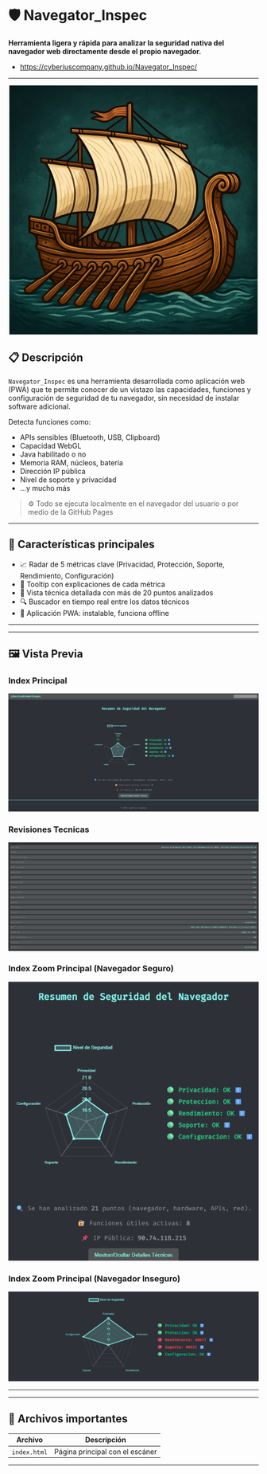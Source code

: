# 🛡️ Navegator_Inspec

**Herramienta ligera y rápida para analizar la seguridad nativa del navegador web directamente desde el propio navegador.**
- https://cyberiuscompany.github.io/Navegator_Inspec/
---

<p align="center">
  <img src="icono.png" alt="Banner" width="500"/>
</p

---

## 📋 Descripción

`Navegator_Inspec` es una herramienta desarrollada como aplicación web (PWA) que te permite conocer de un vistazo las capacidades, funciones y configuración de seguridad de tu navegador, sin necesidad de instalar software adicional.

Detecta funciones como:
- APIs sensibles (Bluetooth, USB, Clipboard)
- Capacidad WebGL
- Java habilitado o no
- Memoria RAM, núcleos, batería
- Dirección IP pública
- Nivel de soporte y privacidad
- ...y mucho más

> ⚙️ Todo se ejecuta localmente en el navegador del usuario o por medio de la GitHub Pages

---

## 🧭 Características principales

- 📈 Radar de 5 métricas clave (Privacidad, Protección, Soporte, Rendimiento, Configuración)
- 🎯 Tooltip con explicaciones de cada métrica
- 📌 Vista técnica detallada con más de 20 puntos analizados
- 🔍 Buscador en tiempo real entre los datos técnicos
- 📱 Aplicación PWA: instalable, funciona offline

---

---

## 🖼️ Vista Previa

### Index Principal
![index](./Index.png)

### Revisiones Tecnicas
![Iniciando Búsqueda](./Revisiones.png)

### Index Zoom Principal (Navegador Seguro)
![index](./Index-zoom.png)

### Index Zoom Principal (Navegador Inseguro)
![index](./caso-navegador-inseguro.png)

---

---

## 📁 Archivos importantes

| Archivo         | Descripción                                        |
|----------------|----------------------------------------------------|
| `index.html`    | Página principal con el escáner                    |

---


